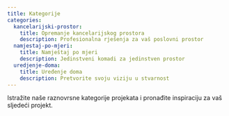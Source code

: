 ```yaml
---
title: Kategorije
categories:
  kancelarijski-prostor:
    title: Opremanje kancelarijskog prostora
    description: Profesionalna rješenja za vaš poslovni prostor
  namjestaj-po-mjeri:
    title: Namještaj po mjeri
    description: Jedinstveni komadi za jedinstven prostor
  uredjenje-doma:
    title: Uređenje doma
    description: Pretvorite svoju viziju u stvarnost
---
```


Istražite naše raznovrsne kategorije projekata i pronađite inspiraciju za vaš sljedeći projekt.
